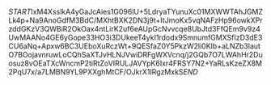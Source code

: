$START$IxM4XsslkA4yGaJcAies1G096lU+5LdryaTYunuXc01MXWWTAhJGMZLk4p+Na9AnoGdfM3BdC/MXhtBXK2DN3j9t+ItJmoKx5vqNAFzHp96owkXPrzddGKzV3QWBiR2OkOax4ntLirK2uf6eAUpGcNvvcqe8UbJtd3FfQEm9v9z4UwMAANo4GE6yGope33HO3i3DUkeeT4ykI1rdodx9SmnumfGMXSfIzD3dE3CU6aNq+Apxw6BC3UEboXuRczWt+9QESfaZ0Y5PkzW2li0KIb+aLNZb3lautO7BOojavnruwLoCQhSaXTJvHLNJVwiDRFgWXVcnq/j2GQb7O7LWAhHr2Duosuz8vOEaTXcWncmP2tiRtZoVIRULJAVYpK6Ixr4FRSY7N2+YaRLsKzeZX8M2PqU7x/a7LMBN9YL9PXXghMtCF/OJkrX1IRgzMxkS$END$